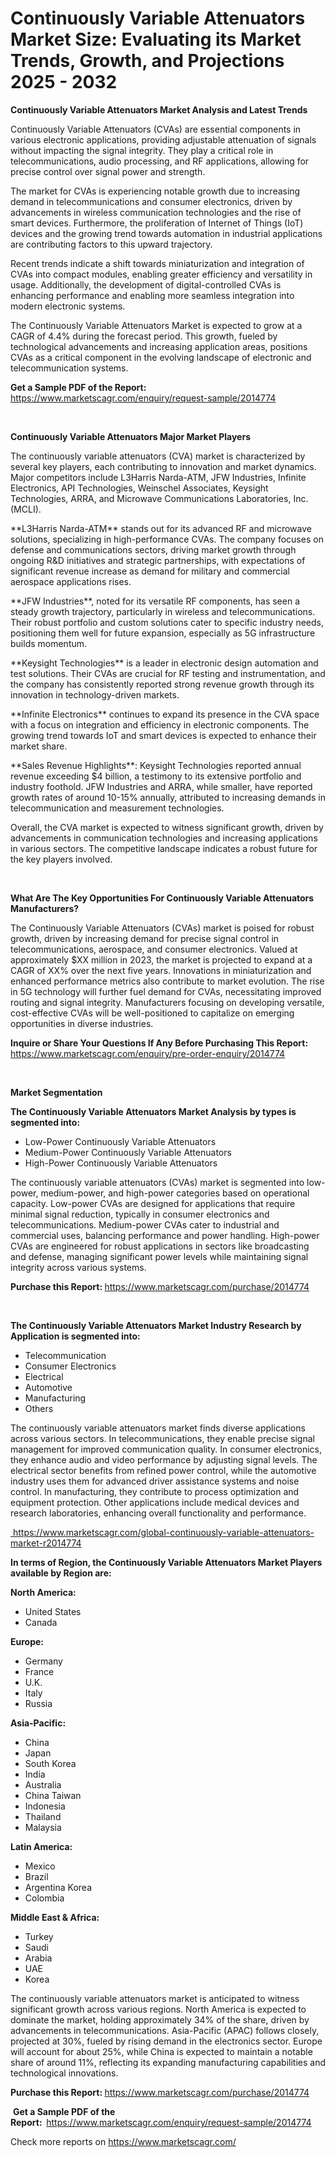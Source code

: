 <p><h1>Continuously Variable Attenuators Market Size: Evaluating its Market Trends, Growth, and Projections 2025 - 2032</h1></p><p><strong>Continuously Variable Attenuators Market Analysis and Latest Trends</strong></p>
<p><p>Continuously Variable Attenuators (CVAs) are essential components in various electronic applications, providing adjustable attenuation of signals without impacting the signal integrity. They play a critical role in telecommunications, audio processing, and RF applications, allowing for precise control over signal power and strength.</p><p>The market for CVAs is experiencing notable growth due to increasing demand in telecommunications and consumer electronics, driven by advancements in wireless communication technologies and the rise of smart devices. Furthermore, the proliferation of Internet of Things (IoT) devices and the growing trend towards automation in industrial applications are contributing factors to this upward trajectory.</p><p>Recent trends indicate a shift towards miniaturization and integration of CVAs into compact modules, enabling greater efficiency and versatility in usage. Additionally, the development of digital-controlled CVAs is enhancing performance and enabling more seamless integration into modern electronic systems.</p><p>The Continuously Variable Attenuators Market is expected to grow at a CAGR of 4.4% during the forecast period. This growth, fueled by technological advancements and increasing application areas, positions CVAs as a critical component in the evolving landscape of electronic and telecommunication systems.</p></p>
<p><strong>Get a Sample PDF of the Report:&nbsp;</strong> <a href="https://www.marketscagr.com/enquiry/request-sample/2014774?utm_campaign=1901&utm_medium=2&utm_source=Github&utm_content=ia&utm_term=17012025&utm_id=continuously-variable-attenuators">https://www.marketscagr.com/enquiry/request-sample/2014774</a></p>
<p>&nbsp;</p>
<p><strong>Continuously Variable Attenuators Major Market Players</strong></p>
<p><p>The continuously variable attenuators (CVA) market is characterized by several key players, each contributing to innovation and market dynamics. Major competitors include L3Harris Narda-ATM, JFW Industries, Infinite Electronics, API Technologies, Weinschel Associates, Keysight Technologies, ARRA, and Microwave Communications Laboratories, Inc. (MCLI).</p><p>**L3Harris Narda-ATM** stands out for its advanced RF and microwave solutions, specializing in high-performance CVAs. The company focuses on defense and communications sectors, driving market growth through ongoing R&D initiatives and strategic partnerships, with expectations of significant revenue increase as demand for military and commercial aerospace applications rises.</p><p>**JFW Industries**, noted for its versatile RF components, has seen a steady growth trajectory, particularly in wireless and telecommunications. Their robust portfolio and custom solutions cater to specific industry needs, positioning them well for future expansion, especially as 5G infrastructure builds momentum.</p><p>**Keysight Technologies** is a leader in electronic design automation and test solutions. Their CVAs are crucial for RF testing and instrumentation, and the company has consistently reported strong revenue growth through its innovation in technology-driven markets.</p><p>**Infinite Electronics** continues to expand its presence in the CVA space with a focus on integration and efficiency in electronic components. The growing trend towards IoT and smart devices is expected to enhance their market share.</p><p>**Sales Revenue Highlights**: Keysight Technologies reported annual revenue exceeding $4 billion, a testimony to its extensive portfolio and industry foothold. JFW Industries and ARRA, while smaller, have reported growth rates of around 10-15% annually, attributed to increasing demands in telecommunication and measurement technologies.</p><p>Overall, the CVA market is expected to witness significant growth, driven by advancements in communication technologies and increasing applications in various sectors. The competitive landscape indicates a robust future for the key players involved.</p></p>
<p>&nbsp;</p>
<p><strong>What Are The Key Opportunities For Continuously Variable Attenuators Manufacturers?</strong></p>
<p><p>The Continuously Variable Attenuators (CVAs) market is poised for robust growth, driven by increasing demand for precise signal control in telecommunications, aerospace, and consumer electronics. Valued at approximately $XX million in 2023, the market is projected to expand at a CAGR of XX% over the next five years. Innovations in miniaturization and enhanced performance metrics also contribute to market evolution. The rise in 5G technology will further fuel demand for CVAs, necessitating improved routing and signal integrity. Manufacturers focusing on developing versatile, cost-effective CVAs will be well-positioned to capitalize on emerging opportunities in diverse industries.</p></p>
<p><strong>Inquire or Share Your Questions If Any Before Purchasing This Report:</strong> <a href="https://www.marketscagr.com/enquiry/pre-order-enquiry/2014774?utm_campaign=1901&utm_medium=2&utm_source=Github&utm_content=ia&utm_term=17012025&utm_id=continuously-variable-attenuators">https://www.marketscagr.com/enquiry/pre-order-enquiry/2014774</a></p>
<p>&nbsp;</p>
<p><strong>Market Segmentation</strong></p>
<p><strong>The Continuously Variable Attenuators Market Analysis by types is segmented into:</strong></p>
<p><ul><li>Low-Power Continuously Variable Attenuators</li><li>Medium-Power Continuously Variable Attenuators</li><li>High-Power Continuously Variable Attenuators</li></ul></p>
<p><p>The continuously variable attenuators (CVAs) market is segmented into low-power, medium-power, and high-power categories based on operational capacity. Low-power CVAs are designed for applications that require minimal signal reduction, typically in consumer electronics and telecommunications. Medium-power CVAs cater to industrial and commercial uses, balancing performance and power handling. High-power CVAs are engineered for robust applications in sectors like broadcasting and defense, managing significant power levels while maintaining signal integrity across various systems.</p></p>
<p><strong>Purchase this Report:&nbsp;</strong><a href="https://www.marketscagr.com/purchase/2014774?utm_campaign=1901&utm_medium=2&utm_source=Github&utm_content=ia&utm_term=17012025&utm_id=continuously-variable-attenuators">https://www.marketscagr.com/purchase/2014774</a></p>
<p>&nbsp;</p>
<p><strong>The Continuously Variable Attenuators Market Industry Research by Application is segmented into:</strong></p>
<p><ul><li>Telecommunication</li><li>Consumer Electronics</li><li>Electrical</li><li>Automotive</li><li>Manufacturing</li><li>Others</li></ul></p>
<p><p>The continuously variable attenuators market finds diverse applications across various sectors. In telecommunications, they enable precise signal management for improved communication quality. In consumer electronics, they enhance audio and video performance by adjusting signal levels. The electrical sector benefits from refined power control, while the automotive industry uses them for advanced driver assistance systems and noise control. In manufacturing, they contribute to process optimization and equipment protection. Other applications include medical devices and research laboratories, enhancing overall functionality and performance.</p></p>
<p><a href="https://www.marketscagr.com/global-continuously-variable-attenuators-market-r2014774?utm_campaign=1901&utm_medium=2&utm_source=Github&utm_content=ia&utm_term=17012025&utm_id=continuously-variable-attenuators">&nbsp;https://www.marketscagr.com/global-continuously-variable-attenuators-market-r2014774</a></p>
<p><strong>In terms of Region, the Continuously Variable Attenuators Market Players available by Region are:</strong></p>
<p>
    <p> <strong> North America: </strong>
        <ul>
            <li>United States</li>
            <li>Canada</li>
        </ul>
        </p> 
    <p> <strong> Europe: </strong>
        <ul>
            <li>Germany</li>
            <li>France</li>
            <li>U.K.</li>
            <li>Italy</li>
            <li>Russia</li>
        </ul>
        </p> 
    <p> <strong> Asia-Pacific: </strong>
        <ul>
            <li>China</li>
            <li>Japan</li>
            <li>South Korea</li>
            <li>India</li>
            <li>Australia</li>
            <li>China Taiwan</li>
            <li>Indonesia</li>
            <li>Thailand</li>
            <li>Malaysia</li>
        </ul>
        </p> 
    <p> <strong> Latin America: </strong>
        <ul>
            <li>Mexico</li>
            <li>Brazil</li>
            <li>Argentina Korea</li>
            <li>Colombia</li>
        </ul>
        </p> 
    <p> <strong> Middle East & Africa: </strong>
        <ul>
            <li>Turkey</li>
            <li>Saudi</li>
            <li>Arabia</li>
            <li>UAE</li>
            <li>Korea</li>
        </ul>
    </p>
    </p>
<p><p>The continuously variable attenuators market is anticipated to witness significant growth across various regions. North America is expected to dominate the market, holding approximately 34% of the share, driven by advancements in telecommunications. Asia-Pacific (APAC) follows closely, projected at 30%, fueled by rising demand in the electronics sector. Europe will account for about 25%, while China is expected to maintain a notable share of around 11%, reflecting its expanding manufacturing capabilities and technological innovations.</p></p>
<p><strong>Purchase this Report: </strong><a href="https://www.marketscagr.com/purchase/2014774?utm_campaign=1901&utm_medium=2&utm_source=Github&utm_content=ia&utm_term=17012025&utm_id=continuously-variable-attenuators">https://www.marketscagr.com/purchase/2014774</a></p>
<p>&nbsp;<strong>Get a Sample PDF of the Report:&nbsp;&nbsp;</strong><a href="https://www.marketscagr.com/enquiry/request-sample/2014774?utm_campaign=1901&utm_medium=2&utm_source=Github&utm_content=ia&utm_term=17012025&utm_id=continuously-variable-attenuators">https://www.marketscagr.com/enquiry/request-sample/2014774</a></p>
<p><strong></strong></p>
<p>Check more reports on <a href="https://www.marketscagr.com/?utm_campaign=1901&utm_medium=2&utm_source=Github&utm_content=ia&utm_term=17012025&utm_id=continuously-variable-attenuators">https://www.marketscagr.com/</a></p>